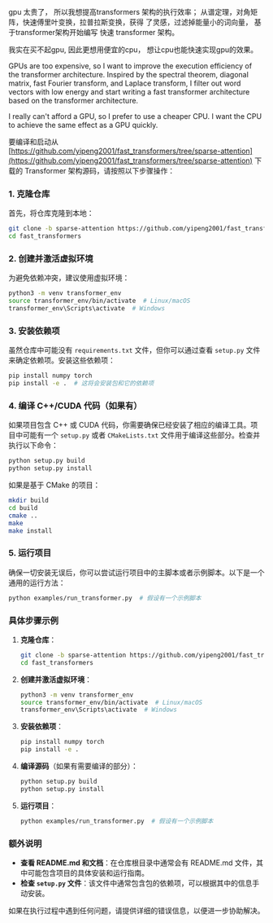  gpu 太贵了， 所以我想提高transformers 架构的执行效率； 从谱定理，对角矩阵，快速傅里叶变换，拉普拉斯变换，获得 了灵感，过滤掉能量小的词向量， 基于transformer架构开始编写  快速 transformer 架构。  
 
 我实在买不起gpu, 因此更想用便宜的cpu， 想让cpu也能快速实现gpu的效果。


 GPUs are too expensive, so I want to improve the execution efficiency of the transformer architecture. Inspired by the spectral theorem, diagonal matrix, fast Fourier transform, and Laplace transform, I filter out word vectors with low energy and start writing a fast transformer architecture based on the transformer architecture.

I really can't afford a GPU, so I prefer to use a cheaper CPU. I want the CPU to achieve the same effect as a GPU quickly.



<!-- 编译和启动 -->
要编译和启动从 [https://github.com/yipeng2001/fast_transformers/tree/sparse-attention](https://github.com/yipeng2001/fast_transformers/tree/sparse-attention) 下载的 Transformer 架构源码，请按照以下步骤操作：

### 1. 克隆仓库

首先，将仓库克隆到本地：

```bash
git clone -b sparse-attention https://github.com/yipeng2001/fast_transformers.git
cd fast_transformers
```

### 2. 创建并激活虚拟环境

为避免依赖冲突，建议使用虚拟环境：

```bash
python3 -m venv transformer_env
source transformer_env/bin/activate  # Linux/macOS
transformer_env\Scripts\activate  # Windows
```

### 3. 安装依赖项

虽然仓库中可能没有 `requirements.txt` 文件，但你可以通过查看 `setup.py` 文件来确定依赖项。安装这些依赖项：

```bash
pip install numpy torch
pip install -e .  # 这将会安装包和它的依赖项
```

### 4. 编译 C++/CUDA 代码（如果有）

如果项目包含 C++ 或 CUDA 代码，你需要确保已经安装了相应的编译工具。项目中可能有一个 `setup.py` 或者 `CMakeLists.txt` 文件用于编译这些部分。检查并执行以下命令：

```bash
python setup.py build
python setup.py install
```

如果是基于 CMake 的项目：

```bash
mkdir build
cd build
cmake ..
make
make install
```

### 5. 运行项目

确保一切安装无误后，你可以尝试运行项目中的主脚本或者示例脚本。以下是一个通用的运行方法：

```bash
python examples/run_transformer.py  # 假设有一个示例脚本
```

### 具体步骤示例

1. **克隆仓库**：

    ```bash
    git clone -b sparse-attention https://github.com/yipeng2001/fast_transformers.git
    cd fast_transformers
    ```

2. **创建并激活虚拟环境**：

    ```bash
    python3 -m venv transformer_env
    source transformer_env/bin/activate  # Linux/macOS
    transformer_env\Scripts\activate  # Windows
    ```

3. **安装依赖项**：

    ```bash
    pip install numpy torch
    pip install -e .
    ```

4. **编译源码**（如果有需要编译的部分）：

    ```bash
    python setup.py build
    python setup.py install
    ```

5. **运行项目**：

    ```bash
    python examples/run_transformer.py  # 假设有一个示例脚本
    ```

### 额外说明

- **查看 README.md 和文档**：在仓库根目录中通常会有 README.md 文件，其中可能包含项目的具体安装和运行指南。
- **检查 `setup.py` 文件**：该文件中通常包含包的依赖项，可以根据其中的信息手动安装。

如果在执行过程中遇到任何问题，请提供详细的错误信息，以便进一步协助解决。

